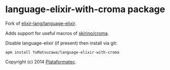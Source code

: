 # language-elixir-with-croma package

Fork of [elixir-lang/language-elixir](https://github.com/elixir-lang/language-elixir).

Adds support for useful macros of [skirino/croma](https://github.com/skirino/croma).

Disable language-elixir (if present) then install via git:

```
apm install YuMatsuzawa/language-elixir-with-croma
```

Copyright (c) 2014 [Plataformatec](http://plataformatec.com.br).
